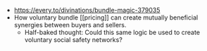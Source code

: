 - https://every.to/divinations/bundle-magic-379035
- How voluntary bundle [[pricing]] can create mutually beneficial synergies between buyers and sellers.
    - Half-baked thought: Could this same logic be used to create voluntary social safety networks?
